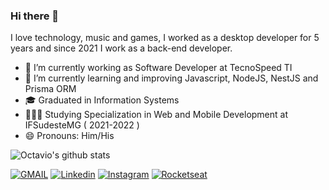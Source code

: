 ### Hi there 👋

I love technology, music and games, I worked as a desktop developer for 5 years and since 2021 I work as a back-end developer.

- 🔭 I’m currently working as Software Developer at TecnoSpeed TI
- 🌱 I’m currently learning and improving Javascript, NodeJS, NestJS and Prisma ORM
- 🎓 Graduated in Information Systems
- 👨🏻‍🎓 Studying Specialization in Web and Mobile Development at IFSudesteMG ( 2021-2022 )
- 😄 Pronouns: Him/His

![Octavio's github stats](https://github-readme-stats.vercel.app/api?username=octaviobarbosa&show_icons=true&theme=dracula)

[![GMAIL](https://img.shields.io/badge/Gmail-D14836?style=for-the-badge&logo=gmail&logoColor=white)](mailto:octaviobar91@gmail.com)
[![Linkedin](https://img.shields.io/badge/-LinkedIn-%230077B5?style=for-the-badge&logo=linkedin&logoColor=white)](https://www.linkedin.com/in/octaviobarbosa)
[![Instagram](https://img.shields.io/badge/Instagram-E4405F?style=for-the-badge&logo=instagram&logoColor=white)](https://www.instagram.com/octaviobar91)
[![Rocketseat](https://img.shields.io/badge/%F0%9F%9A%80%20Rocketseat-9466FF?style=for-the-badge)](https://app.rocketseat.com.br/me/octaviobarbosa)

<!--
**octaviobarbosa/octaviobarbosa** is a ✨ _special_ ✨ repository because its `README.md` (this file) appears on your GitHub profile.

Here are some ideas to get you started:

- 🔭 I’m currently working on
- 🌱 I’m currently learning
- 👯 I’m looking to collaborate on ...
- 🤔 I’m looking for help with ...
- 💬 Ask me about ...
- 📫 How to reach me: ...
- 😄 Pronouns: ...
- ⚡ Fun fact: ...
-->
